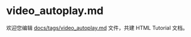 video_autoplay.md
===

欢迎您编辑 <a target="__blank" href="https://github.com/jaywcjlove/html-tutorial/blob/main/docs/tags/video_autoplay.md">docs/tags/video_autoplay.md</a> 文件，共建 HTML Tutorial 文档。